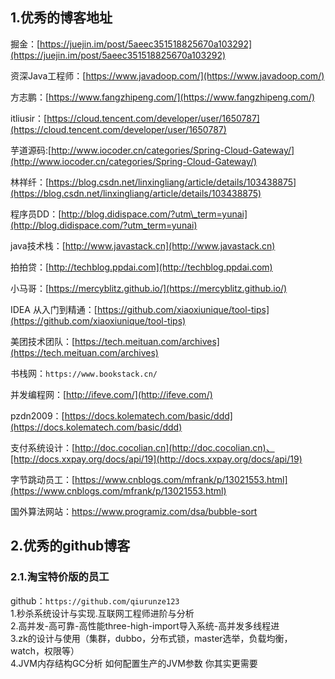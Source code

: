 ## 1.优秀的博客地址

掘金：[https://juejin.im/post/5aeec351518825670a103292](https://juejin.im/post/5aeec351518825670a103292)

资深Java工程师：[https://www.javadoop.com/](https://www.javadoop.com/)

方志鹏：[https://www.fangzhipeng.com/](https://www.fangzhipeng.com/)

itliusir：[https://cloud.tencent.com/developer/user/1650787](https://cloud.tencent.com/developer/user/1650787)

芋道源码:[http://www.iocoder.cn/categories/Spring-Cloud-Gateway/](http://www.iocoder.cn/categories/Spring-Cloud-Gateway/)

林祥纤：[https://blog.csdn.net/linxingliang/article/details/103438875](https://blog.csdn.net/linxingliang/article/details/103438875)

程序员DD：[http://blog.didispace.com/?utm\_term=yunai](http://blog.didispace.com/?utm_term=yunai)

java技术栈：[http://www.javastack.cn](http://www.javastack.cn)

拍拍贷：[http://techblog.ppdai.com](http://techblog.ppdai.com)

小马哥：[https://mercyblitz.github.io/](https://mercyblitz.github.io/)

IDEA 从入门到精通：[https://github.com/xiaoxiunique/tool-tips](https://github.com/xiaoxiunique/tool-tips)

美团技术团队：[https://tech.meituan.com/archives](https://tech.meituan.com/archives)

书栈网：`https://www.bookstack.cn/`

并发编程网：[http://ifeve.com/](http://ifeve.com/)

pzdn2009：[https://docs.kolematech.com/basic/ddd](https://docs.kolematech.com/basic/ddd)

支付系统设计：[http://doc.cocolian.cn](http://doc.cocolian.cn)、[http://docs.xxpay.org/docs/api/19](http://docs.xxpay.org/docs/api/19)

字节跳动员工：[https://www.cnblogs.com/mfrank/p/13021553.html](https://www.cnblogs.com/mfrank/p/13021553.html)

国外算法网站：https://www.programiz.com/dsa/bubble-sort

## 2.优秀的github博客

### 2.1.淘宝特价版的员工

github：`https://github.com/qiurunze123`  
1.秒杀系统设计与实现.互联网工程师进阶与分析  
2.高并发-高可靠-高性能three-high-import导入系统-高并发多线程进  
3.zk的设计与使用（集群，dubbo，分布式锁，master选举，负载均衡，watch，权限等）  
4.JVM内存结构GC分析 如何配置生产的JVM参数 你其实更需要

